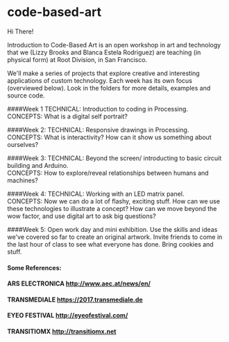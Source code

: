 # code-based-art

Hi There! 


Introduction to Code-Based Art is an open workshop in art and technology that we (Lizzy Brooks and Blanca Estela Rodriguez) are teaching (in physical form) at Root Division, in San Francisco. 

We'll make a series of projects that explore creative and interesting applications of custom technology. 
Each week has its own focus (overviewed below). Look in the folders for more details, examples and source code. 

####Week 1
TECHNICAL: Introduction to coding in Processing. <br>CONCEPTS: What is a digital self portrait?

####Week 2:
TECHNICAL: Responsive drawings in Processing.  <br>CONCEPTS: What is interactivity? How can it show us something about ourselves?

####Week 3: 
TECHNICAL: Beyond the screen/ introducting to basic circuit building and Arduino.  <br>CONCEPTS: How to explore/reveal relationships between humans and machines? 

####Week 4: 
TECHNICAL: Working with an LED matrix panel.  <br>CONCEPTS: Now we can do a lot of flashy, exciting stuff. How can we use these technologies to illustrate a concept? How can we move beyond the wow factor, and use digital art to ask big questions?

####Week 5:
Open work day and mini exhibition. Use the skills and ideas we've covered so far to create an original artwork. Invite friends to come in the last hour of class to see what everyone has done. Bring cookies and stuff. 

#### Some References:
#### ARS ELECTRONICA http://www.aec.at/news/en/
#### TRANSMEDIALE https://2017.transmediale.de
#### EYEO FESTIVAL http://eyeofestival.com/
#### TRANSITIOMX http://transitiomx.net
